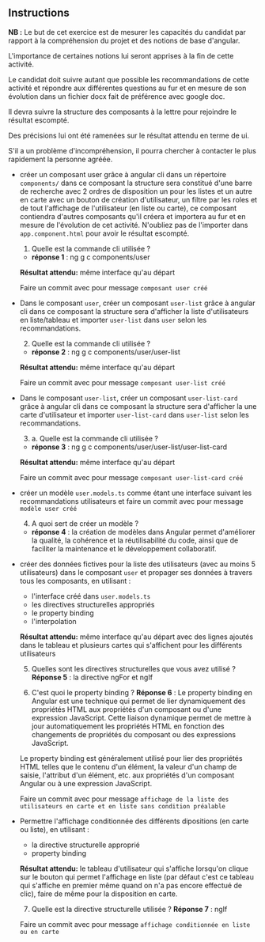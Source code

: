 ## Instructions

__NB :__ Le but de cet exercice est de mesurer les capacités du candidat par rapport à la compréhension du projet et des notions de base d'angular. 

L'importance de certaines notions lui seront apprises à la fin de cette activité. 

Le candidat doit suivre autant que possible les recommandations de cette activité et répondre aux différentes questions au fur et en mesure de son évolution dans un fichier docx fait de préférence avec google doc. 

Il devra suivre la structure des composants à la lettre pour rejoindre le résultat escompté. 

Des précisions lui ont été ramenées sur le résultat attendu en terme de ui.

S'il a un problème d'incompréhension, il pourra chercher à contacter le plus rapidement la personne agréée. 

* créer un composant user grâce à angular cli dans un répertoire `components/` dans ce composant la structure sera constitué d'une barre de recherche avec 2 ordres de disposition un pour les listes et un autre en carte avec un bouton de création d'utilisateur, un filtre par les roles et de tout l'affichage de l'utilisateur (en liste ou carte), ce composant contiendra d'autres composants qu'il créera et importera au fur et en mesure de l'évolution de cet activité. N'oubliez pas de l'importer dans `app.component.html` pour avoir le résultat escompté.

    1. Quelle est la commande cli utilisée ?
    * __réponse 1__ : ng g c components/user

    __Résultat attendu:__ même interface qu'au départ

    Faire un commit avec pour message `composant user créé`

* Dans le composant `user`, créer un composant `user-list` grâce à angular cli dans ce composant la structure sera d'afficher la liste d'utilisateurs en liste/tableau  et importer `user-list` dans `user` selon les recommandations.
    
    2. Quelle est la commande cli utilisée ?
    * __réponse 2__ : ng g c components/user/user-list

    __Résultat attendu:__ même interface qu'au départ

    Faire un commit avec pour message `composant user-list créé`

* Dans le composant `user-list`, créer un composant `user-list-card` grâce à angular cli dans ce composant la structure sera d'afficher la  une carte d'utilisateur  et importer `user-list-card` dans `user-list` selon les recommandations. 

    3. a. Quelle est la commande cli utilisée ?
    * __réponse 3__ : ng g c components/user/user-list/user-list-card
    
    __Résultat attendu:__ même interface qu'au départ

    Faire un commit avec pour message `composant user-list-card créé`

* créer un modèle `user.models.ts` comme étant une interface suivant les recommandations utilisateurs  et faire un commit avec pour message `modèle user créé`

    4. A quoi sert de créer un modèle ?
    * __réponse 4__ : la création de modèles dans Angular permet d'améliorer la qualité, la cohérence et la réutilisabilité du code, ainsi que de faciliter la maintenance et le développement collaboratif.

* créer des données fictives pour la liste des utilisateurs (avec au moins 5 utilisateurs) dans le composant `user` et propager ses données à travers tous les composants, en utilisant :

    * l'interface créé dans `user.models.ts`
    * les directives structurelles appropriés
    * le property binding
    * l'interpolation

    
    __Résultat attendu:__ même interface qu'au départ avec des lignes ajoutés dans le tableau et plusieurs cartes qui s'affichent pour les différents utilisateurs

    5. Quelles sont les directives structurelles que vous avez utilisé ?
    __Réponse 5__ : la directive ngFor et ngIf


    6. C'est quoi le property binding ?
    __Réponse 6__ : Le property binding en Angular est une technique qui permet de lier dynamiquement des propriétés HTML aux propriétés d'un composant ou d'une expression JavaScript. Cette liaison dynamique permet de mettre à jour automatiquement les propriétés HTML en fonction des changements de propriétés du composant ou des expressions JavaScript.

    Le property binding est généralement utilisé pour lier des propriétés HTML telles que le contenu d'un élément, la valeur d'un champ de saisie, l'attribut d'un élément, etc. aux propriétés d'un composant Angular ou à une expression JavaScript.

    Faire un commit avec pour message `affichage de la liste des utilisateurs en carte et en liste sans condition préalable`

* Permettre l'affichage conditionnée des différents dipositions (en carte ou liste), en utilisant :

    * la directive structurelle approprié
    * property binding

    
    __Résultat attendu:__ le tableau d'utilisateur qui s'affiche lorsqu'on clique sur le bouton qui permet l'affichage en liste (par défaut c'est ce tableau qui s'affiche en premier même quand on n'a pas encore effectué de clic), faire de même pour la disposition en carte.

    7. Quelle est la directive structurelle utilisée ?
    __Réponse 7__ : ngIf

    Faire un commit avec pour message `affichage conditionnée en liste ou en carte`

